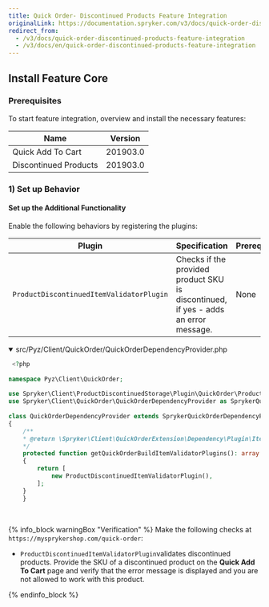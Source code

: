 ```yaml
---
title: Quick Order- Discontinued Products Feature Integration
originalLink: https://documentation.spryker.com/v3/docs/quick-order-discontinued-products-feature-integration
redirect_from:
  - /v3/docs/quick-order-discontinued-products-feature-integration
  - /v3/docs/en/quick-order-discontinued-products-feature-integration
---
```


## Install Feature Core
### Prerequisites
To start feature integration, overview and install the necessary features:

|  Name|Version  |
| --- | --- |
|Quick Add To Cart  |201903.0  |
|Discontinued Products  |  201903.0|

### 1) Set up Behavior
#### Set up the Additional Functionality
Enable the following behaviors by registering the plugins:

|Plugin  |  Specification|  Prerequisites| Namespace |
| --- | --- | --- | --- |
| `ProductDiscontinuedItemValidatorPlugin` |Checks if the provided product SKU is discontinued, if yes - adds an error message.  | None | `Spryker\Client\ProductDiscontinuedStorage\Plugin\QuickOrder` |

<details open>
<summary> src/Pyz/Client/QuickOrder/QuickOrderDependencyProvider.php</summary>

```php
 <?php
 
namespace Pyz\Client\QuickOrder;
 
use Spryker\Client\ProductDiscontinuedStorage\Plugin\QuickOrder\ProductDiscontinuedItemValidatorPlugin;
use Spryker\Client\QuickOrder\QuickOrderDependencyProvider as SprykerQuickOrderDependencyProvider;
 
class QuickOrderDependencyProvider extends SprykerQuickOrderDependencyProvider
{
	/**
	* @return \Spryker\Client\QuickOrderExtension\Dependency\Plugin\ItemValidatorPluginInterface[]
	*/
	protected function getQuickOrderBuildItemValidatorPlugins(): array
	{
		return [
			new ProductDiscontinuedItemValidatorPlugin(),
		];
	}
    }
```

<br>
</details>

{% info_block warningBox "Verification" %}
Make the following checks at `https://mysprykershop.com/quick-order`:<ul><li>`ProductDiscontinuedItemValidatorPlugin`validates discontinued products. Provide the SKU of a discontinued product on the **Quick Add To Cart** page and verify that the error message is displayed and you are not allowed to work with this product.</li></ul>
{% endinfo_block %}

<!-- Last review date: Mar 28, 2019 by Dmitry Lymarenko, Yuliia Boiko -->
